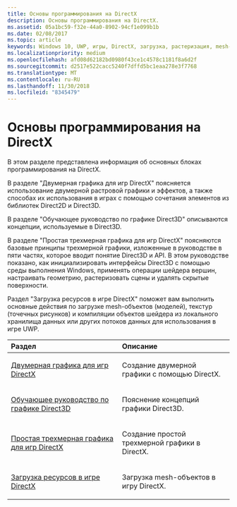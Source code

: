 ```yaml
---
title: Основы программирования на DirectX
description: Основы программирования на DirectX.
ms.assetid: 05a1bc59-f32e-44a0-8902-94cf1e099b1b
ms.date: 02/08/2017
ms.topic: article
keywords: Windows 10, UWP, игры, DirectX, загрузка, растеризация, mesh-объект, точечный рисунок, двумерный, трехмерный
ms.localizationpriority: medium
ms.openlocfilehash: afd08d62182bd0980f43ce1c4578c1181f8a6d2f
ms.sourcegitcommit: d2517e522cacc5240f7dffd5bc1eaa278e3f7768
ms.translationtype: MT
ms.contentlocale: ru-RU
ms.lasthandoff: 11/30/2018
ms.locfileid: "8345479"
---
```

# <a name="fundamentals-of-directx-programming"></a>Основы программирования на DirectX

В этом разделе представлена информация об основных блоках программирования на DirectX.

В разделе "Двумерная графика для игр DirectX" поясняется использование двумерной растровой графики и эффектов, а также способах их использования в играх с помощью сочетания элементов из библиотек Direct2D и Direct3D.

В разделе "Обучающее руководство по графике Direct3D" описываются концепции, используемые в Direct3D.

В разделе "Простая трехмерная графика для игр DirectX" поясняются базовые принципы трехмерной графики, изложенные в руководстве в пяти частях, которое вводит понятие Direct3D и API. В этом руководстве показано, как инициализировать интерфейсы Direct3D с помощью среды выполнения Windows, применять операции шейдера вершин, настраивать геометрию, растеризовать сцены и удалять скрытые поверхности.

Раздел "Загрузка ресурсов в игре DirectX" поможет вам выполнить основные действия по загрузке mesh-объектов (моделей), текстур (точечных рисунков) и компиляции объектов шейдера из локального хранилища данных или других потоков данных для использования в игре UWP.

<table>
<colgroup>
<col width="50%" />
<col width="50%" />
</colgroup>
<thead>
<tr class="header">
<th align="left">Раздел</th>
<th align="left">Описание</th>
</tr>
</thead>
<tbody>
<tr class="odd">
<td align="left"><p><a href="working-with-2d-graphics-in-your-directx-game.md">Двумерная графика для игр DirectX</a></p></td>
<td align="left"><p>Создание двумерной графики с помощью DirectX.</p></td>
</tr>
<tr class="even">
<td align="left"><p><a href="https://msdn.microsoft.com/windows/uwp/graphics-concepts/index">Обучающее руководство по графике Direct3D</a></p></td>
<td align="left"><p>Пояснение концепций графики Direct3D.</p></td>
</tr>
<tr class="odd">
<td align="left"><p><a href="an-introduction-to-3d-graphics-with-directx.md">Простая трехмерная графика для игр DirectX</a></p></td>
<td align="left"><p>Создание простой трехмерной графики в DirectX.</p></td>
</tr>
<tr class="even">
<td align="left"><p><a href="load-a-game-asset.md">Загрузка ресурсов в игре DirectX</a></p></td>
<td align="left"><p>Загрузка mesh-объектов в игру DirectX.</p></td>
</tr>
</tbody>
</table>